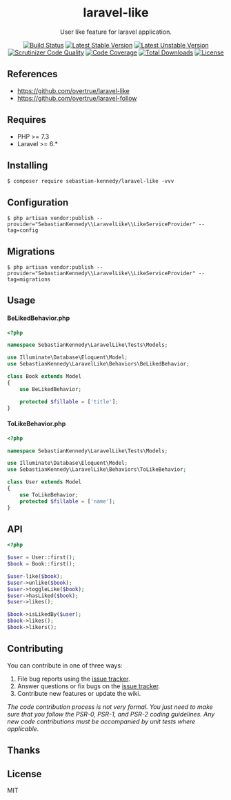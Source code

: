<h1 align="center"> laravel-like </h1>

<p align="center"> User like feature for laravel application.</p>

<p align="center">
<a href="https://travis-ci.org/sebastiankennedy/laravel-like"><img src="https://travis-ci.org/sebastiankennedy/laravel-like.svg?branch=master" alt="Build Status"></a>
<a href="https://packagist.org/packages/sebastian-kennedy/laravel-like"><img src="https://poser.pugx.org/sebastian-kennedy/laravel-like/v/stable.svg" alt="Latest Stable Version"></a>
<a href="https://packagist.org/packages/sebastian-kennedy/laravel-like"><img src="https://poser.pugx.org/sebastian-kennedy/laravel-like/v/unstable.svg" alt="Latest Unstable Version"></a>
<a href="https://scrutinizer-ci.com/g/sebastiankennedy/laravel-like/?branch=master"><img src="https://scrutinizer-ci.com/g/sebastiankennedy/laravel-like/badges/quality-score.png?b=master" alt="Scrutinizer Code Quality"></a>
<a href="https://scrutinizer-ci.com/g/sebastiankennedy/laravel-like/?branch=master"><img src="https://scrutinizer-ci.com/g/sebastiankennedy/laravel-like/badges/coverage.png?b=master" alt="Code Coverage"></a>
<a href="https://packagist.org/packages/sebastian-kennedy/laravel-like"><img src="https://poser.pugx.org/sebastian-kennedy/laravel-like/downloads" alt="Total Downloads"></a>
<a href="https://packagist.org/packages/sebastian-kennedy/laravel-like"><img src="https://poser.pugx.org/sebastian-kennedy/laravel-like/license" alt="License"></a>
</p>

## References

- https://github.com/overtrue/laravel-like
- https://github.com/overtrue/laravel-follow

## Requires

- PHP >= 7.3
- Laravel >= 6.*

## Installing

```shell
$ composer require sebastian-kennedy/laravel-like -vvv
```

## Configuration

```shell
$ php artisan vendor:publish --provider="SebastianKennedy\\LaravelLike\\LikeServiceProvider" --tag=config
```

## Migrations

```shell
$ php artisan vendor:publish --provider="SebastianKennedy\\LaravelLike\\LikeServiceProvider" --tag=migrations
```

## Usage

#### BeLikedBehavior.php
```php
<?php

namespace SebastianKennedy\LaravelLike\Tests\Models;

use Illuminate\Database\Eloquent\Model;
use SebastianKennedy\LaravelLike\Behaviors\BeLikedBehavior;

class Book extends Model
{
    use BeLikedBehavior;

    protected $fillable = ['title'];
}
```

#### ToLikeBehavior.php
```php
<?php

namespace SebastianKennedy\LaravelLike\Tests\Models;

use Illuminate\Database\Eloquent\Model;
use SebastianKennedy\LaravelLike\Behaviors\ToLikeBehavior;

class User extends Model
{
    use ToLikeBehavior;
    protected $fillable = ['name'];
}
```

## API
```php
<?php

$user = User::first();
$book = Book::first();

$user-like($book);
$user->unlike($book);
$user->toggleLike($book);
$user->hasLiked($book);
$user->likes();

$book->isLikedBy($user);
$book->likes();
$book->likers();
```

## Contributing

You can contribute in one of three ways:

1. File bug reports using the [issue tracker](https://github.com/sebastian-kennedy/laravel-like/issues).
2. Answer questions or fix bugs on the [issue tracker](https://github.com/sebastian-kennedy/laravel-like/issues).
3. Contribute new features or update the wiki.

_The code contribution process is not very formal. You just need to make sure that you follow the PSR-0, PSR-1, and PSR-2 coding guidelines. Any new code contributions must be accompanied by unit tests where applicable._

## Thanks



## License

MIT